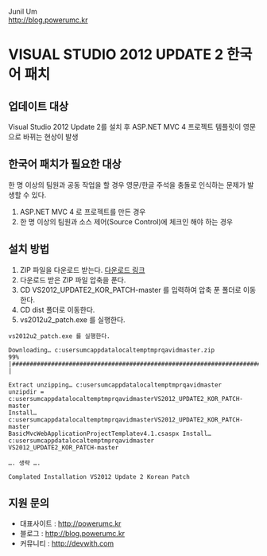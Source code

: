 Junil Um  
http://blog.powerumc.kr

# VISUAL STUDIO 2012 UPDATE 2 한국어 패치

## 업데이트 대상

Visual Studio 2012 Update 2를 설치 후 ASP.NET MVC 4 프로젝트 템플릿이 영문으로 바뀌는 현상이 발생

## 한국어 패치가 필요한 대상

한 명 이상의 팀원과 공동 작업을 할 경우 영문/한글 주석을 충돌로 인식하는 문제가 발생할 수 있다.

1. ASP.NET MVC 4 로 프로젝트를 만든 경우
2. 한 명 이상의 팀원과 소스 제어(Source Control)에 체크인 해야 하는 경우

## 설치 방법

1. ZIP 파일을 다운로드 받는다. [다운로드 링크](https://github.com/powerumc/VS2012_UPDATE2_KOR_PATCH/archive/master.zip)
2. 다운로드 받은 ZIP 파일 압축을 푼다.
3. CD VS2012\_UPDATE2\_KOR_PATCH-master 를 입력하여 압축 푼 폴더로 이동한다.
4. CD dist  폴더로 이동한다.
5. vs2012u2_patch.exe 를 실행한다.

```
vs2012u2_patch.exe 를 실행한다.

Downloading… c:usersumcappdatalocaltemptmprqavidmaster.zip
99% |####################################################################### |

Extract unzipping… c:usersumcappdatalocaltemptmprqavidmaster
unzipdir = c:usersumcappdatalocaltemptmprqavidmasterVS2012_UPDATE2_KOR_PATCH-master
Install… c:usersumcappdatalocaltemptmprqavidmasterVS2012_UPDATE2_KOR_PATCH-master
BasicMvcWebApplicationProjectTemplatev4.1.csaspx Install… c:usersumcappdatalocaltemptmprqavidmaster
VS2012_UPDATE2_KOR_PATCH-master

…. 생략 ….

Complated Installation VS2012 Update 2 Korean Patch
```

## 지원 문의

- 대표사이트 : http://powerumc.kr
- 블로그 : http://blog.powerumc.kr
- 커뮤니티 : http://devwith.com
